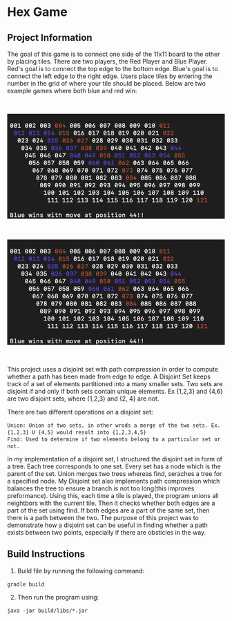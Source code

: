 # Hex Game

## Project Information
The goal of this game is to connect one side of the 11x11 board to the other by placing tiles. 
There are two players, the Red Player and Blue Player. Red's goal is to connect the top edge to the bottom edge. 
Blue's goal is to connect the left edge to the right edge. 
Users place tiles by entering the number in the grid of where your tile should be placed. 
Below are two example games where both blue and red win: 

&nbsp;

![blueWin](blueWin.png)

&nbsp;

![blueWin](blueWin.png)

&nbsp;

This project uses a disjoint set with path compression in order to compute whether a path has been made from edge to edge.
A Disjoint Set keeps track of a set of elements partitioned into a many smaller sets. Two sets are disjoint if and only if both sets contain unique elements. Ex {1,2,3} and {4,6} are two disjoint sets, where {1,2,3} and {2, 4} are not.

There are two different operations on a disjoint set:

    Union: Union of two sets, in other wrods a merge of the two sets. Ex. {1,2,3} U {4,5} would result into {1,2,3,4,5}
    Find: Used to determine if two elements belong to a particular set or not.

In my implementation of a disjoint set, I structured the disjoint set in form of a tree. Each tree corresponds to one set. Every set has a node which is the parent of the set. Union merges two trees whereas find, seraches a tree for a specified node. My Disjoint set also implements path compression which balances the tree to ensure a branch is not too long(this improves preformance). Using this, each time a tile is played, the program unions all neightbors with the current tile. Then it checks whether both edges are a part of the set using find. If both edges are a part of the same set, then there is a path between the two. The purpose of this project was to demonstrate how a disjoint set can be useful in finding whether a path exists between two points, especially if there are obsticles in the way.



## Build Instructions

1. Build file by running the following command:
```commandline
gradle build
```
2. Then run the program using: 
```commandline
java -jar build/libs/*.jar
```
